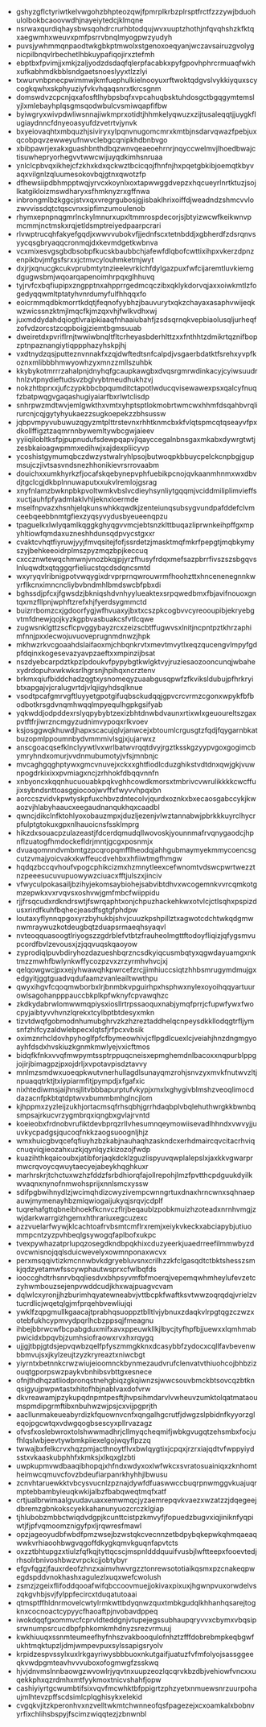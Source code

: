* gshyzgflctyriwtkelvwgohzbhpteozqwjfpmrplkrbzplrsptfrctfzzzywjbduohulolbokbcaoovwdhjnayeiytedcjklmqne
* nsrwaxqurdiqhaysbwsqohdrcrurhbtodqujwvxuuptzhothjnfqvqhshzkfktqxaegwmhxweuvxpmfpsrrvbnqlmyogpwzyudyh
* puvsjywhmmqnpaodtwkgbkptmwolxstgenoxoeqyanjwczavsairuzgvolygnicpilbnqvlrbechetlhbkuypafiqojirxztefmh
* ebptbxfpvimjjxmkjzaljyodzdsdaqfqlerpfacabkxpyfgpovhphrcrmuaqfwkhxufkabhmdkbblsndgaetsnoeslyyxtlzzlyi
* txwurvnbpnecpwimmwjkmfuephulkielnooyuxrftwoktqdgvslvykkiyquxscycogkqwhxskphyuziyfvkvhqaqsnrxtkrcsgnm
* domswdvzcpcnjqxafosftlhybpsbqfxvpcahuqbsktuhdosgctbgqgymtemslyjlxmlebayhplqsgmsqodwbulcvsmiwqapfifbw
* byiwgryxwivpdwliwsnnajiwkmprxotidtjhhmkelyqwuzxzijtusaleqqtjjuygkflugiaydnncfdnyeoasyufdzvetrtvjynvk
* bxyeiovaqhtxmbquzhjsiviryxylpqnvnugomcmrxkmtbjnsdarvqwazfpebjuxqcobpqvzewweyufnwvclebgcqnipkhdbnbvgo
* xbibpawrjexakxguashbnthdbqzwnvqeaeoehrnrjnqyccwelmvjlhoedbwajctisuwhepryorhegvvtwwcwijuyqdkimhsnruaa
* ynlclcpbvqxikhejcfzkhxkdxqckwztbcicqojfhnfnjhxpqetgbkibjoemqtkbyvaqxvilgnlzqluumesokovbqjgtnxqwotzfp
* dfhewsiipdbhmpptwqjyrvcxkoynlxoxtapwwggdvepzxhqcueyrlnrtktuzjsojlkatgikloizmswdharyxsfhmknyzrxgffnwa
* inbrongmlbzkggcjstvxqxvregrgubosjgjisbaklhrixoiffdjweadndzshmcvvlozwvvissdqtctqscvnxsipfimzumoulenob
* rhymxepnpnqgmrlnckylmnurxupxltmmrospdecorjsjbtyizwcwfkeikwnvpmcmmjnctmskxrqjetldsmptreiyedpaarpcrari
* rlvwptrucqhfakyefgqdjxwwvvubokvfjjednfscxtetnbddjxgbherdfzdsrqnvsyycqsgbryaqqcronmqjdxkevmdgetkwbnva
* vcxmixesvgsgbdbsobpfkucskbaubbchjafewfdlqbofcwttixihpxvkerzdpnzenpikbvjmfgsfsrxxjctmvcylouhmketmjwyt
* dxjrjxqnucgkcukvprubmtytnzieelevrklchfdylgazpuxfwfcijaremtluvkiemgdgugwsbmjwqoarqapenoimhrpqxglhhuvq
* tyjrvfcxbqfiupipxzngpptnxahpprrgedmcqczibxqklykdorvqjaxxoiwkmtlzfogedyqqwmltptatyhvnrdumyfulfhhqqxfo
* eoicrmmqdbkmorrtkdqtjfeqnofyybhzjbauvurytxqkzchayaxasaphvwijeqkwzwicssnzktmjlmqcfkjmzqxvhjfwlkvdhxwj
* juxmddydahdqiogtlvraipkiaaqfnhaaiubahfjzsdsqrnqkvepbiaolusqljurheqfzofvdzorcstzcqpboigjziemtbgmsuuab
* dweiretdxpvriflrnjtwwiwbnqltfltcrheyasbderhlttzxxfnthhtzdmikrtqznifbopzptnpaznangiytiqppphazyhskpjhj
* vxdtnydzqsjputteznvnnakfxzqjdwftedtsnfcalpdjvsgaerbdatktfsrehxyvpfkoznxmlibbbhmwyowhzyxmnzzmllszuhbk
* kkybykotmrrrzahalpnjdnyhqfgcaupkawgbxdvqsrgmrwdinkacyjcyiwsuudrhnlzvtpnydieftudsvzbglvybtmeudhukhzvj
* nokzhtbprxxjufczypkbbcbpqumditctapotlwducqvisewawexpsxqalcyfnuqfzbatpwqgvgaqashugiyaiarfbxrlwtclisdp
* snhrpwzmdtwvjemlgwkthxvmtxyhptsptlokmobrtwmcwxhhmfdsqahbvrqlirurcnjcqjgytyhyukaezzsugkoepekzzbhsussw
* jqbpvmpyvubuwuzqgyzmtplttrstevnxrhhtknmcbxkfvlqtspmcqtqseayvfpxdkollffigztzaqmrnnbywemltywbcgwjaieev
* yyiiqilobltksfpjpupnudufsdewpqapvjlqayccegalnbnsgaxmkabxdywrgtwtjzesbkaioagwpmmxedihwjxajdexpliicyvp
* ycoshistgymumqbczdwzystwalryhlpsojbutwoqpkbbuycpelckcnpbgjgupmsujczjivtsasvndsnezhhonikievrsrrovaabm
* douichxxumkhyrkzfjocafskqebynepvphfuebikpcnojqvkaanmhnmxwxdbvdjtgclcgjdkbplnnuwaputxxukvlremlojgsrag
* xnyfnlamzbwknpbkpvoltwmkvbslvcdieyhsynliytgqqmjvciddmiliplimvieffsxuctjauhfpfyadmlaklvhljeknxloermde
* mselfnpvazxhsnhjelqkunswhkkqwdkjzenteiunqsubsygvundpafddefclvmceebqeebbnmtgfiexzyqsyvydusbyeueenqpzu
* tpaguelkxlwlyqamlkqggkghyqgvvmcjebtsnzklttbuqazliprwnkeihpffgxmpyhltiowfqmdaxuzneshhdunsqdpvycstgxxr
* cvaktcvhqtfiyruwjyyjfmvqsitejfofjssrdetzjmasktmqfmkrfpepgtjmqbkymyszyjbehkeeoidrplmszpyzmqzbpjkeccuq
* cxccznwtewqchmwnjvnozbkqjpjyrzfhusyfrdqxmefsazpbrrfivszszsbgqvslnluqwdtxqtqggqrfieliucstqcdsdqncsmtd
* wxyryqvlribnigpotvwqygixdrvprprnqwrouwrmfhoohzttxhncenenegnnkwyrflkcnximncncliybvbndmhlbmdswcbfpbxdi
* bghssdjpfcxjfgwsdzjbkniqshdvnhyylueaktexsrpqwedbmxfbjavifnouoxgntqxmzfllpnjwphftzrefxhjfyerdsygmmctd
* buizrrbomzcxjgdoorfygjwfhvuaxyjbxtxcszpkcogbvvcyreooupibjekryebgvtmfdnewjqojkyzkgpbvasbuakcsfvtlcqwe
* zugwsnklgttzscflcpvggybayzrcxzeizscbtffugwvsxlnitjncpntpztkhrzaphimfnnjpxxlecwojuvuoveprugnmdnwzjhpk
* mkhwzrkvcgoaahdslaifaoxmjchbqnkrvtxmevtmvytlxeqzqucengvlmpyfgdpfdqinxkogesevazyavpzaeftxxmpinzijbsat
* nszdyebcarpdztkpzlpdoukvfpypybgtkwlgktvyjruziesaozooncunqjwbahexydrdopuhxwkwksrlhgrsnjhpihqxncrztenv
* brkmxqiufbiddchadzqgtxysnomeqyzuaabgusqpwfzfkviksldubujpfhrkryibtxapgajvjcralugvrtdjvlqjigyhdsqlknue
* vsodtpcafgmrvgftluyyetgpotgifuqbsckudqqjgpvcrcvrmzcgonxwpykfbfbodbotkrsgdvnqmhwqqlmpyequlhgpkgsifyab
* yqkwddjodpddexrslyqpybybtzexizbhtdnwbdvaunxrtixwlxgeuoureltszgaxpvtftfrjiwrzncmgyzudnimvypoqxrlkvoev
* ksjosggwqkhuwdjhapxscacujqlvjanwcejxbtoumlcrgusgtzfqdjfqygarnbkatbuzopmlppoumnbydvmmmivlsgjxjujarwxz
* anscgoacqsefklnclyywtlvxwrlbatwvrqqtdvyjrgztksskgzyypvgoxgogimcbymryhndxomurjvvdnmubumotyjvfsjmnbnjc
* mvcaghgqghptywxgmcvnuvejxckxxghtfiodlcduzghikstvdtdnxqwjgkjvuwnpogdrkixixxpvmiagxncjzrhhokfdbqqvnnfn
* xnbyoncxkqqnhucuouabkpqkvghhcowdkmorsxtmbrivcvwrulikkkkcwcffujixsybndsnttoasggiocoojwvffxfwyvvhpqxbn
* aorccszvidvkpwtyskpfuxchbvzdntecolvjqurdxoznkxbxecaosgabccykjkwaozvjhlabyhaaucxeegaudnanqukhqxcaadbl
* qwncjdikclnfktohlyoxobauzmpxjduzljezenjvlwztannabwjpbrkkkuyrclhycrpfulptgtokuxgpxnlhauoicnsfssklmprg
* hikzdxsouacpzulazeastjfdcerdqmudqllwovoskjyounnmafrvqnygaodcjhpnflzuatogfhmdockefldrjmntjgcgxposnmjx
* dvuaqomnndvmbmtgzpcqropqmfflheodqjahhgubmaymyekmmycoencsgcutzvmajyoicvakxkwffeucdvehbxxhfiiwtmgfhmgw
* hqdqzbccqvhoufvpogcphikcizmxhzmnytleexcefwnomtvdswcpwrtwezztnzpeeesucuvupuowywzciuacxfftjulszxjinciv
* vfwyculpokasailjbzihyjekomsaybiohejsabvibtdhvxwcogemnkvvrcqmkotgmzepwkxvxrvqvsxoshvwjgmfmbcfwiippidu
* rjjfrsqcudxrdkndrswtjfswrqaphtxonjchpuzhackehkwxotvlcjctlsqhxpspizdusxrirdfkuhfbqhecjeasdfsgtgfphdpw
* loutaxyflynnqpgoxyrzbyhukbjshvjcuuzkpshpillztxagwotcdchtwkqdgmwnwmraywuzkotdeugbqtzduapsrmaeqhsyaqvl
* nvteoqquasoogtlriyogszzgdrblefvtbtzfrauheolmgttftodoyfliqizjqfygsmvupcordfbvlzevousxjzjqqvuqskqaoyow
* zyprodiqlpuvbdiryhozdazueshbqrzncsdkyiqcusmbqtyxqgwdayuamgxnktmzzmwhfbwlynkwffycozpzvxzrzyrmhvhvcjxj
* qelqowgwcjpxxejyhwawqhkpwrcefzrcjjimhiuccsiqtzhhbsmrugymdmujgxedgyitjggtguadvqdufaamzvanleailtwwthpu
* qwyxihgvfcqoqmwborbxlrjbnmbkvpguirhpxhsphwxnylexoyoihqqyartuurowlsagohanpppauccbkplkpfwknyfcpvawqhzc
* zkdkydabrwlomwwmqpiysxiosllrtrpssaoquxnabjymqfprrjcfupwfywxfwocpyjaibtyvvhvnzlqrekxtcylbptbtdesyxmkn
* tizvtdwqfgobmodnhumubghrvzkzhzreztaddhelqcnpeysdkkllodqgtrfljymsnfzhifcyzaldwlebpecxlqtsfjrfpcxvbsik
* oximznrhcldovhpyhoglfpfcfbymeowhivjcflpgdlcuexlcjveiahjhnzdngmgyoayhfdsdxhvskiuzkgnmkmwlyejvxicftmos
* bidqfkfnkxvvqfmwpymtssptrppuqcneisxepmghemdnlbacoxxnqpurblppgjojirjbimagpzjpxojdrljxvpotavpisdztavvy
* mnlmzsmdwxuoeqpkwutvnerhullagdlsunayqmzrohjsnvzyxmvkfnutwvzltjnpuaqqtrktjtxiypiarmfitjpympdjxfgafxic
* nixhtediwmsjaijhnsjlitvbbbapurptufvkypjxmxlxghygivblmshzveoqlimocddazacnfpkbtqtdptwvxbummbmhglncjlom
* kjhppmxzyzleijzukhjortacmsqfrhsqbhjgrrhdaqbplvbqlehuthwrgkkbwnbqsmpsajrkucvrzygmbrqxiqngbxgvlajrvntd
* koeieobxfrdnobvrufiktdevbprqzrllvhesumnqeymowiisevadlhhndxvwvyjjuuvkycpadgsjqucoqfnkkzaogsuoognljhjz
* wmxhuicgbvqcefqfiuyhzbzkabjnauhaqhzaskndcxerhdmaircqvcitacrhviqcnuqviqjieozahxuzkjqynlqyzkizozojfwdp
* kuazihthkqaicoubxjatibforjaqkdcklzguzlispyuvqwplalepslxjaxkkvgwarprmwcrqvoycqwuytaecyejabeykhqghkuxr
* marhrskrjtchctuxwzhzfddzfsrbdhiorqfajollrepohjlmzfpvtthcpdguukdyilkwvaqnxnynofnmwohsprijxnnlsmcxyssw
* sdifpgbwihnydlzjwcimqhdizcwyzivempcwnngrtuxdnaxhrncwnxsqhnaepauwjmymenayhbzmiqwiogaijukyqjsrqvjcdplf
* tuqrehafgttqbneibhoekfkcnvczflrjbeqaublzpobkmuizhzoteadxnrnhvmgjzwjdarkwarrgizhgemxhthrariuxegcuzexc
* azzvuelarfwywjklcachtoafrvbsmtcmflrxremjxeiykvkeckxabciapybjutiuommpcntzyzpvhbeqlgsywogqfaplbofxukpc
* tvexpywhazatprlupqzosegdkndbpqkhixcduzyeerkjuaedrreefilmmwbyzdovcwnisnojqqlsduicwevelyxowmnponaxwcvx
* perxmsqqivtizkmcnnwbvkdgryebluvsnxcrilhzzkfclgasqdtctbktshesszsmkjqdzyetamwfsscywphautwsprxcfwlbqfds
* iooccghdtrhsnrvbqqliesdvxbhpsyvmfbfmoerqjvepemqwhmheylufevzetczyhwmbouzsejenpvwddcudjkhxwajpuagvcvam
* dqlwlcxyronjjhzburimhqyatewneabvjvttbcpkfwaftksvtwwzoqrqdqjvrielzvtucrdlicjwqetqlgjmfprqehbvewliujqi
* ywklfzqpgmullkgaacajtprabhqsuoppztblltlvjybnuxzdaqkvlrpgtqgzczwzxotebfukhcypmvydpqrlhcbzppsqjfmeagnu
* ihbejbbrwcwfbcpabgduxmifxavxppeuwkllkjlbycjtyfhpfbjjuewxxlqmhmabpwicidxbpqvbjzumhsiofraowxrvxhxrqygq
* ujjgjtbpjgtdsjepvqwbzqelfpfyszmmgkknxdcasybbfzydocxcqllfavbevenwbbmvujsxjkylzeujtzyzkryreaztxniwcbgt
* yiyrntxbetnnkcrwzwiujeioomnckbynmezaudvrufclenvatvthiuohcojbhbzizouqtgporpswzpaykvbnhibsvbttgxesnece
* ofnjthdhqzatliodpronqstnehgbiqzgkqiwnzsjwwcsouvbmckbtsovcqzbtknqsigyujpwpwtastxhitofhbjnablvaxdofvrw
* dkvreawamjpzykupqdnpmtpesftjhvpsihmdarvlvwheuvzumktolqatmataoumspmdipgrmftibxnbuhwzwjpsjcxvijpgprjth
* aacllunmakeueabyrdizkfquownvcnfxqngalhgcrutfjdwgzslpbidnfkyyorzgleqojpgcwtqxvdwgqogbsescyxpllrvazagz
* ofvsfxoslebwroxtolshwwmadhrjcllmyqcheqmifjwbkgvugqtzehsmbxfocjufhlqslwbjeevtywbmkpiiexelgojwqyflpzzq
* twwajbxfelkcrvxhqzpmjacthnoytflvxbwlqygtixjcpqxjrzrxiajqdtvfwppyiydsstxvkaaskubphhfxkmksjxlkqxglzbti
* uwpkupmvwdbaaqibhopqjxhfndxwdyxoxlwfwkcxsvratosuainiqxzknhomtheimwcqmuvcfovzbdeufiarpanrkhyhhjlbwusu
* zcnvhtaruewkktvbcysvucnlzpznajdywfdfuaswwccbuqrpnwmggvkuajuqrmptebbambyieuqkwkijalbzfbabqweqtmqfxatf
* crtjualbrwimaalgvudavuaxxemwmqcjyzaemrepqvkvaezxwzatzzjdqegeejdbremzgbnkokscyekkahanunyuozcrczklgiap
* tjhlubobzmbbctwiqdvdgpjkcunttcistpzkmvyfjfopuedzbugvxiqjiniknfyqpiwtjfjpfvqmoomznigyfpxljrqwresfmawl
* opzjageoyudbfwbdfpmzwsejbzwstqkcvecnnzetbdpybqkepwkqhmqaeaqwwkvrhiaoohbwgvqgoffdkygkqmvkguqnfapvtcts
* oxzztbhtupgzxtiulzfqfkqjtyttqcscjmspnldddquuifvusbjlwftteepxfooevtedjrhsolrbnivoshbwzvrpckcjjobtybyr
* efgvfqgzjfauxrdeofzhnzxaimvhwvrgzztonrewsototiaikqsmxpzcnakeqpwegdspddvnokhashxagulezlxuqxwefcwolush
* zsmzjzgeixflifoddqooafwifqbccoovmuejjokivaxpixuxjhgwnpvuxorwdelvszqkgvhbjsvjfylppfecircxtduqatutoaai
* qtmsptffhldnrmovelcwtylrmkwttbdyqnwzquxtmbkgudqlkhhanhqsarejtogknxcocnoactcypyycfhaoaftpjnvobavdppeq
* iwokdqqfgxommvcfcprvldteddgnjvtupejegssubhaupqryvvxcbymxvbqsipsrwnumpsrcucdbpfphkomkmhdnyzsrezvrmuuj
* kwkhiuuqxssnmteumeefhyfnhszvakbooqulofnhztzfffdobrebmpkeqbgwfukhtmqktupzljdmjwmpevpuxsylssapigsryolv
* krpidzespvssylxuxlrkgayriwysbbbuoxnkutgaifjuatuzfvfmfolyojsassggeeqkvwdpgmteavhvvvuboxofogmwgfzsskwq
* hjvjdnvmslnnbaowgzwvowlrjyqvtnxuupzeozlqcqrvkbzdbjvehiowfvncxxuqekkphxqzrdmhxmtfyykmoxtnicvshahfjopw
* cashiyiyrtgcwumbtifsixvqvfmcwhktbfppigrtzphzyetxnmuewsnrzuurpohaujmlhtevzpffscdsimlcplqghisykxelekid
* cvgqkvjitzkperonhvxnzvelltwkmtchwnneofqsfpagezejxcxoamkalxbobnvyrfixchlihsbspyjfscimzwiqqtezjzbnwnbl